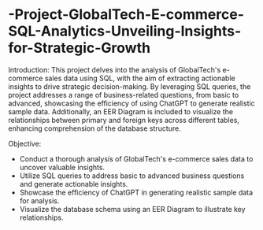 # -Project-GlobalTech-E-commerce-SQL-Analytics-Unveiling-Insights-for-Strategic-Growth

Introduction:
This project delves into the analysis of GlobalTech's e-commerce sales data using SQL, with the aim of extracting actionable insights to drive strategic decision-making. By leveraging SQL queries, the project addresses a range of business-related questions, from basic to advanced, showcasing the efficiency of using ChatGPT to generate realistic sample data. Additionally, an EER Diagram is included to visualize the relationships between primary and foreign keys across different tables, enhancing comprehension of the database structure.

Objective:

- Conduct a thorough analysis of GlobalTech's e-commerce sales data to uncover valuable insights.
- Utilize SQL queries to address basic to advanced business questions and generate actionable insights.
- Showcase the efficiency of ChatGPT in generating realistic sample data for analysis.
- Visualize the database schema using an EER Diagram  to illustrate key relationships.
